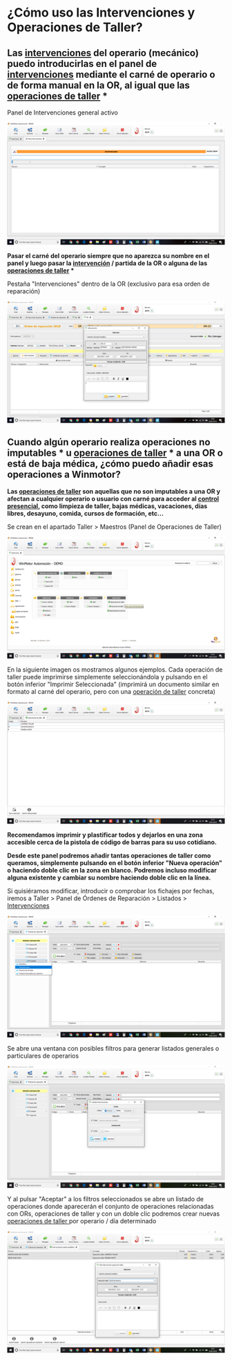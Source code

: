 # ¿Cómo uso las Intervenciones y Operaciones de Taller?

## Las [intervenciones](../manuales/automocion/taller/intervenciones.md) del operario (mecánico) puedo introducirlas en el panel de [intervenciones](../manuales/automocion/taller/intervenciones.md) mediante el carné de operario o de forma manual en la OR, al igual que las [operaciones de taller](../manuales/automocion/taller/operaciones-de-taller.md) \*

Panel de Intervenciones general activo

![](<../.gitbook/assets/image (136).png>)

**Pasar el carné del operario siempre que no aparezca su nombre en el panel y luego pasar la **[**intervención**](../manuales/automocion/taller/intervenciones.md)** / partida de la OR o alguna de las **[**operaciones de taller**](../manuales/automocion/taller/operaciones-de-taller.md)** \***

Pestaña "Intervenciones" dentro de la OR (exclusivo para esa orden de reparación)

![](<../.gitbook/assets/image (135).png>)

## Cuando algún operario realiza operaciones no imputables \* u [operaciones de taller](../manuales/automocion/taller/operaciones-de-taller.md) \* a una OR o está de baja médica, ¿cómo puedo añadir esas operaciones a Winmotor?

**Las **[**operaciones de taller**](../manuales/automocion/taller/operaciones-de-taller.md)** son aquellas que no son imputables a una OR y afectan a cualquier operario o usuario con carné para acceder al **[**control presencial**](../manuales/recursos-humanos-1/control-presencial.md)**, como limpieza de taller, bajas médicas, vacaciones, días libres, desayuno, comida, cursos de formación, etc...**

Se crean en el apartado Taller > Maestros (Panel de Operaciones de Taller)

![](<../.gitbook/assets/image (137).png>)

En la siguiente imagen os mostramos algunos ejemplos. Cada operación de taller puede imprimirse simplemente seleccionándola y pulsando en el botón inferior "Imprimir Seleccionada" (imprimirá un documento similar en formato al carné del operario, pero con una [operación de taller](../manuales/automocion/taller/operaciones-de-taller.md) concreta)

![](<../.gitbook/assets/image (138).png>)

**Recomendamos imprimir y plastificar todos y dejarlos en una zona accesible cerca de la pistola de código de barras para su uso cotidiano.**

**Desde este panel podremos añadir tantas operaciones de taller como queramos, simplemente pulsando en el botón inferior "Nueva operación" o haciendo doble clic en la zona en blanco. Podremos incluso modificar alguna existente y cambiar su nombre haciendo doble clic en la línea.**

Si quisiéramos modificar, introducir o comprobar los fichajes por fechas, iremos a Taller > Panel de Órdenes de Reparación > Listados > [Intervenciones](../manuales/automocion/taller/intervenciones.md)

![](<../.gitbook/assets/image (139).png>)

Se abre una ventana con posibles filtros para generar listados generales o particulares de operarios&#x20;

![](<../.gitbook/assets/image (140).png>)

Y al pulsar "Aceptar" a los filtros seleccionados se abre un listado de operaciones donde aparecerán el conjunto de operaciones relacionadas con ORs, operaciones de taller y con un doble clic podremos crear nuevas [operaciones de taller ](../manuales/automocion/taller/operaciones-de-taller.md)por operario / día determinado

![](<../.gitbook/assets/image (141).png>)
